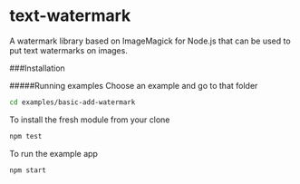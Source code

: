 # text-watermark
A watermark library based on ImageMagick for Node.js that can be used to put text watermarks on images.

###Installation

#####Running examples
Choose an example and go to that folder
```bash
cd examples/basic-add-watermark
```

To install the fresh module from your clone
```javascript
npm test
```
To run the example app
```javascript
npm start
```
